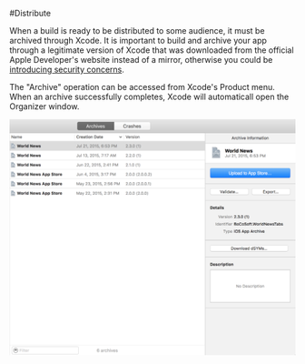 #Distribute  

When a build is ready to be distributed to some audience, it must be archived through Xcode. It is important to build and archive your app through a legitimate version of Xcode that was downloaded from the official Apple Developer's website instead of a mirror, otherwise you could be [introducing security concerns](https://developer.apple.com/news/?id=09222015a).  

The "Archive" operation can be accessed from Xcode's Product menu. When an archive successfully completes, Xcode will automaticall open the Organizer window.  

![distribute-organizer](images/distribute-organizer.png)  
